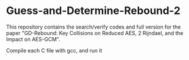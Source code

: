 # Guess-and-Determine-Rebound-2

This repository contains the search/verify codes and full version for the paper "GD-Rebound: Key Collisions on Reduced AES,
2 Rijndael, and the Impact on AES-GCM".

Compile each C file with gcc, and run it
